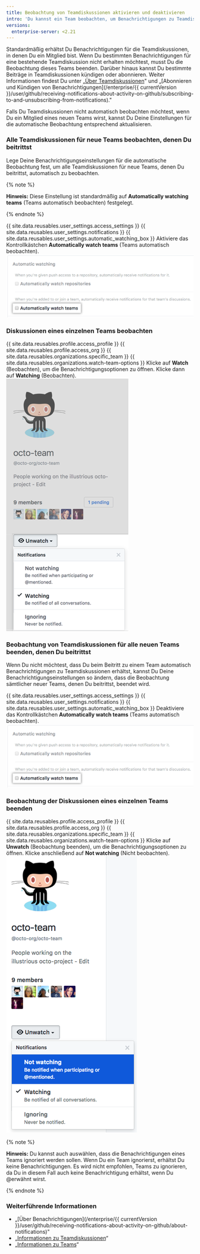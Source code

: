```yaml
---
title: Beobachtung von Teamdiskussionen aktivieren und deaktivieren
intro: 'Du kannst ein Team beobachten, um Benachrichtigungen zu Teamdiskussionen zu erhalten. Du kannst die Beobachtung eines Teams beenden, wenn Du keine weiteren Benachrichtigungen zu den Diskussionen dieses Teams erhalten möchtest.'
versions:
  enterprise-server: <2.21
---
```


Standardmäßig erhältst Du Benachrichtigungen für die Teamdiskussionen, in denen Du ein Mitglied bist. Wenn Du bestimmten Benachrichtigungen für eine bestehende Teamdiskussion nicht erhalten möchtest, musst Du die Beobachtung dieses Teams beenden. Darüber hinaus kannst Du bestimmte Beiträge in Teamdiskussionen kündigen oder abonnieren. Weiter Informationen findest Du unter „[Über Teamdiskussionen](/articles/about-team-discussions)" und „[Abonnieren und Kündigen von Benachrichtigungen](/enterprise/{{ currentVersion }}/user/github/receiving-notifications-about-activity-on-github/subscribing-to-and-unsubscribing-from-notifications)."

Falls Du Teamdiskussionen nicht automatisch beobachten möchtest, wenn Du ein Mitglied eines neuen Teams wirst, kannst Du Deine Einstellungen für die automatische Beobachtung entsprechend aktualisieren.

### Alle Teamdiskussionen für neue Teams beobachten, denen Du beitrittst

Lege Deine Benachrichtigungseinstellungen für die automatische Beobachtung fest, um alle Teamdiskussionen für neue Teams, denen Du beitrittst, automatisch zu beobachten.

{% note %}

**Hinweis:** Diese Einstellung ist standardmäßig auf **Automatically watching teams** (Teams automatisch beobachten) festgelegt.

{% endnote %}

{{ site.data.reusables.user_settings.access_settings }}
{{ site.data.reusables.user_settings.notifications }}
{{ site.data.reusables.user_settings.automatic_watching_box }} Aktiviere das Kontrollkästchen **Automatically watch teams** (Teams automatisch beobachten). ![Kontrollkästchen zum automatischen Beobachten von Teams](/assets/images/help/notifications/automatic-team-discussions-watching.png)

### Diskussionen eines einzelnen Teams beobachten

{{ site.data.reusables.profile.access_profile }}
{{ site.data.reusables.profile.access_org }}
{{ site.data.reusables.organizations.specific_team }}
{{ site.data.reusables.organizations.watch-team-options }} Klicke auf **Watch** (Beobachten), um die Benachrichtigungsoptionen zu öffnen. Klicke dann auf **Watching** (Beobachten). ![Beobachtungsoptionen in einem Dropdownmenü für ein spezifisches Team](/assets/images/help/notifications/specific-team-watch-options.png)

### Beobachtung von Teamdiskussionen für alle neuen Teams beenden, denen Du beitrittst

Wenn Du nicht möchtest, dass Du beim Beitritt zu einem Team automatisch Benachrichtigungen zu Teamdiskussionen erhältst, kannst Du Deine Benachrichtigungseinstellungen so ändern, dass die Beobachtung sämtlicher neuer Teams, denen Du beitrittst, beendet wird.

{{ site.data.reusables.user_settings.access_settings }}
{{ site.data.reusables.user_settings.notifications }}
{{ site.data.reusables.user_settings.automatic_watching_box }} Deaktiviere das Kontrollkästchen **Automatically watch teams** (Teams automatisch beobachten). ![Standardmäßig ausgewählte Einstellung zum automatischen Beobachten von Teams](/assets/images/help/notifications/automatic-team-discussions-watching.png)

### Beobachtung der Diskussionen eines einzelnen Teams beenden

{{ site.data.reusables.profile.access_profile }}
{{ site.data.reusables.profile.access_org }}
{{ site.data.reusables.organizations.specific_team }}
{{ site.data.reusables.organizations.watch-team-options }} Klicke auf **Unwatch** (Beobachtung beenden), um die Benachrichtigungsoptionen zu öffnen. Klicke anschließend auf **Not watching** (Nicht beobachten). ![Beobachtungsoptionen in einem Dropdownmenü für ein spezifisches Team](/assets/images/help/notifications/specific-team-unwatch.png)

{% note %}

**Hinweis:** Du kannst auch auswählen, dass die Benachrichtigungen eines Teams ignoriert werden sollen. Wenn Du ein Team ignorierst, erhältst Du keine Benachrichtigungen. Es wird nicht empfohlen, Teams zu ignorieren, da Du in diesem Fall auch keine Benachrichtigung erhältst, wenn Du @erwähnt wirst.

{% endnote %}

### Weiterführende Informationen

- „[Über Benachrichtigungen](/enterprise/{{ currentVersion }}/user/github/receiving-notifications-about-activity-on-github/about-notifications)"
- „[Informationen zu Teamdiskussionen](/articles/about-team-discussions)“
- „[Informationen zu Teams](/articles/about-teams)“
